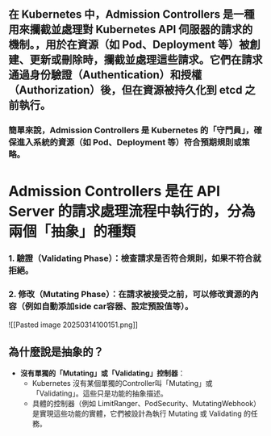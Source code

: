 
## 在 Kubernetes 中，Admission Controllers 是一種用來攔截並處理對 Kubernetes API 伺服器的請求的機制。，用於在資源（如 Pod、Deployment 等）被創建、更新或刪除時，攔截並處理這些請求。它們在請求通過身份驗證（Authentication）和授權（Authorization）後，但在資源被持久化到 etcd 之前執行。

### 簡單來說，Admission Controllers 是 Kubernetes 的「守門員」，確保進入系統的資源（如 Pod、Deployment 等）符合預期規則或策略。

# Admission Controllers 是在 API Server 的請求處理流程中執行的，分為兩個「抽象」的種類

### 1. 驗證（Validating Phase）：檢查請求是否符合規則，如果不符合就拒絕。
### 2. 修改（Mutating Phase）：在請求被接受之前，可以修改資源的內容（例如自動添加side car容器、設定預設值等）。


![[Pasted image 20250314100151.png]]


## 為什麼說是抽象的？

- **沒有單獨的「Mutating」或「Validating」控制器**：
    - Kubernetes 沒有某個單獨的Controller叫「Mutating」或「Validating」。這些只是功能的抽象描述。
    - 具體的控制器（例如 LimitRanger、PodSecurity、MutatingWebhook）是實現這些功能的實體，它們被設計為執行 Mutating 或 Validating 的任務。